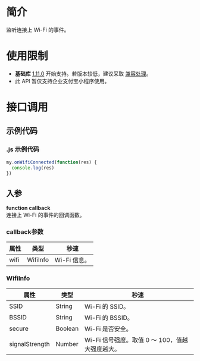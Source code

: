 
# 简介
监听连接上 Wi-Fi 的事件。

# 使用限制

- **基础库** [1.11.0](https://opendocs.alipay.com/mini/framework/compatibility) 开始支持。若版本较低，建议采取 [兼容处理](https://opendocs.alipay.com/mini/framework/compatibility)。
- 此 API 暂仅支持企业支付宝小程序使用。

# 接口调用

## 示例代码

### .js 示例代码
```javascript
my.onWifiConnected(function(res) {
  console.log(res)
})
```

## 入参
**function callback**<br />连接上 Wi-Fi 的事件的回调函数。

### callback参数
| **属性** | **类型** | **秒速** |
| --- | --- | --- |
| wifi | WifiInfo | Wi-Fi 信息。 |


### WifiInfo
| **属性** | **类型** | **秒速** |
| --- | --- | --- |
| SSID | String | Wi-Fi 的 SSID。 |
| BSSID | String | Wi-Fi 的 BSSID。 |
| secure | Boolean | Wi-Fi 是否安全。 |
| signalStrength | Number | Wi-Fi 信号强度。取值 0 ～ 100，值越大强度越大。 |

